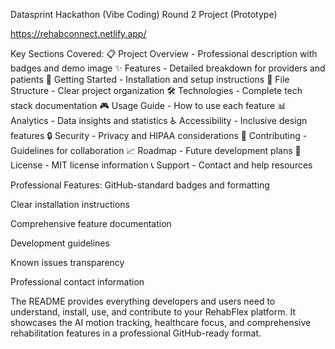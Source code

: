 Datasprint Hackathon (Vibe Coding) Round 2 Project (Prototype)

https://rehabconnect.netlify.app/

Key Sections Covered:
📋 Project Overview - Professional description with badges and demo image
✨ Features - Detailed breakdown for providers and patients
🚀 Getting Started - Installation and setup instructions
📁 File Structure - Clear project organization
🛠️ Technologies - Complete tech stack documentation
🎮 Usage Guide - How to use each feature
📊 Analytics - Data insights and statistics
♿ Accessibility - Inclusive design features
🔒 Security - Privacy and HIPAA considerations
🤝 Contributing - Guidelines for collaboration
📈 Roadmap - Future development plans
📄 License - MIT license information
📞 Support - Contact and help resources

Professional Features:
GitHub-standard badges and formatting

Clear installation instructions

Comprehensive feature documentation

Development guidelines

Known issues transparency

Professional contact information

The README provides everything developers and users need to understand, install, use, and contribute to your RehabFlex platform. It showcases the AI motion tracking, healthcare focus, and comprehensive rehabilitation features in a professional GitHub-ready format.
